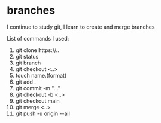# branches
I continue to study git, I learn to create and merge branches

List of commands I used:

1.  git clone https://..
2.  git status
3.  git branch 
4.  git checkout <..> 
5.  touch name.(format)
6.  git add .
7.  git commit -m "..."
8.  git checkout -b <..> 
9.  git checkout main 
10. git merge <..>
11. git push -u origin --all 

